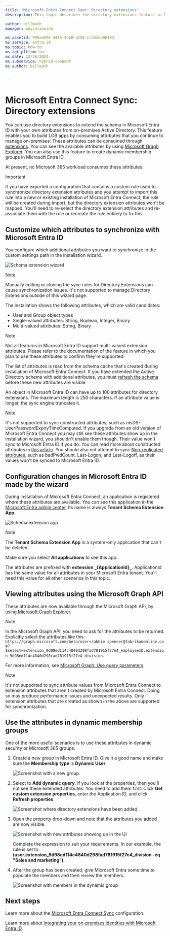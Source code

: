 ```yaml
---
title: 'Microsoft Entra Connect Sync: Directory extensions'
description: This topic describes the directory extensions feature in Microsoft Entra Connect.

author: billmath
manager: amycolannino

ms.assetid: 995ee876-4415-4bb0-a258-cca3cbb02193
ms.service: entra-id
ms.topic: how-to
ms.tgt_pltfrm: na
ms.date: 12/26/2024
ms.subservice: hybrid-connect
ms.author: billmath


---
```


# Microsoft Entra Connect Sync: Directory extensions
You can use directory extensions to extend the schema in Microsoft Entra ID with your own attributes from on-premises Active Directory. This feature enables you to build LOB apps by consuming attributes that you continue to manage on-premises. These attributes can be consumed through [extensions](/graph/extensibility-overview). You can see the available attributes by using [Microsoft Graph Explorer](https://developer.microsoft.com/graph/graph-explorer). You can also use this feature to create dynamic membership groups in Microsoft Entra ID.

At present, no Microsoft 365 workload consumes these attributes.

>[!IMPORTANT]
>If you have exported a configuration that contains a custom rule used to synchronize directory extension attributes and you attempt to import this rule into a new or existing installation of Microsoft Entra Connect, the rule will be created during import, but the directory extension attributes won't be mapped.  You'll need to re-select the directory extension attributes and re-associate them with the rule or recreate the rule entirely to fix this.

<a name='customize-which-attributes-to-synchronize-with-azure-ad'></a>

## Customize which attributes to synchronize with Microsoft Entra ID

You configure which additional attributes you want to synchronize in the custom settings path in the installation wizard.

![Schema extension wizard](./media/how-to-connect-sync-feature-directory-extensions/extension2.png)  

>[!NOTE]
> Manually editing or cloning the sync rules for Directory Extensions can cause synchronization issues. It's not supported to manage Directory Extensions outside of this wizard page.

The installation shows the following attributes, which are valid candidates:

* User and Group object types
* Single-valued attributes: String, Boolean, Integer, Binary
* Multi-valued attributes: String, Binary

> [!NOTE]
> Not all features in Microsoft Entra ID support multi-valued extension attributes. Please refer to the documentation of the feature in which you plan to use these attributes to confirm they're supported.

The list of attributes is read from the schema cache that's created during installation of Microsoft Entra Connect. If you have extended the Active Directory schema with additional attributes, you must [refresh the schema](how-to-connect-installation-wizard.md#refresh-directory-schema) before these new attributes are visible.

An object in Microsoft Entra ID can have up to 100 attributes for directory extensions. The maximum length is 250 characters. If an attribute value is longer, the sync engine truncates it.

> [!NOTE]
> It's not supported to sync constructed attributes, such as msDS-UserPasswordExpiryTimeComputed. If you upgrade from an old version of Microsoft Entra Connect you may still see these attributes show up in the installation wizard, you shouldn't enable them though. Their value won't sync to Microsoft Entra ID if you do. 
> You can read more about constructed attributes in [this article](/openspecs/windows_protocols/ms-adts/a3aff238-5f0e-4eec-8598-0a59c30ecd56).
> You should also not attempt to sync [Non-replicated attributes](/windows/win32/ad/attributes), such as badPwdCount, Last-Logon, and Last-Logoff, as their values won't be synced to Microsoft Entra ID.

<a name='configuration-changes-in-azure-ad-made-by-the-wizard'></a>

## Configuration changes in Microsoft Entra ID made by the wizard

During installation of Microsoft Entra Connect, an application is registered where these attributes are available. You can see this application in the [Microsoft Entra admin center](https://entra.microsoft.com). Its name is always **Tenant Schema Extension App**.

![Schema extension app](./media/how-to-connect-sync-feature-directory-extensions/extension3new.png)

> [!NOTE]
> The **Tenant Schema Extension App** is a system-only application that can't be deleted.

Make sure you select **All applications** to see this app.

The attributes are prefixed with **extension \_{ApplicationId}\_**. ApplicationId has the same value for all attributes in your Microsoft Entra tenant. You'll need this value for all other scenarios in this topic.

## Viewing attributes using the Microsoft Graph API

These attributes are now available through the Microsoft Graph API, by using [Microsoft Graph Explorer](https://developer.microsoft.com/graph/graph-explorer#).

>[!NOTE]
> In the Microsoft Graph API, you need to ask for the attributes to be returned. Explicitly select the attributes like this: `https://graph.microsoft.com/beta/users/abbie.spencer@fabrikamonline.com?$select=extension_9d98ed114c4840d298fad781915f27e4_employeeID,extension_9d98ed114c4840d298fad781915f27e4_division`.
>
> For more information, see [Microsoft Graph: Use query parameters](/graph/query-parameters#select-parameter).

>[!NOTE]
> It's not supported to sync attribute values from Microsoft Entra Connect to extension attributes that aren't created by Microsoft Entra Connect. Doing so may produce performance issues and unexpected results. Only extension attributes that are created as shown in the above are supported for synchronization.

## Use the attributes in dynamic membership groups

One of the more useful scenarios is to use these attributes in dynamic security or Microsoft 365 groups.

1. Create a new group in Microsoft Entra ID. Give it a good name and make sure the **Membership type** is **Dynamic User**.

   ![Screenshot with a new group](./media/how-to-connect-sync-feature-directory-extensions/dynamicgroup1.png)
   
1. Select to **Add dynamic query**. If you look at the properties, then you'll not see these extended attributes. You need to add them first. Click **Get custom extension properties**, enter the Application ID, and click **Refresh properties**.

   ![Screenshot where directory extensions have been added](./media/how-to-connect-sync-feature-directory-extensions/dynamicgroup2.png) 
   
1. Open the property drop-down and note that the attributes you added are now visible.

   ![Screenshot with new attributes showing up in the UI](./media/how-to-connect-sync-feature-directory-extensions/dynamicgroup3.png)
   
      Complete the expression to suit your requirements. In our example, the rule is set to **(user.extension_9d98ed114c4840d298fad781915f27e4_division -eq "Sales and marketing")**.

1. After the group has been created, give Microsoft Entra some time to populate the members and then review the members.

   ![Screenshot with members in the dynamic group](./media/how-to-connect-sync-feature-directory-extensions/dynamicgroup4.png)  
   
## Next steps
Learn more about the [Microsoft Entra Connect Sync](how-to-connect-sync-whatis.md) configuration.

Learn more about [Integrating your on-premises identities with Microsoft Entra ID](../whatis-hybrid-identity.md).
